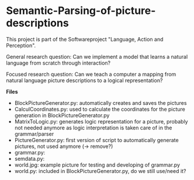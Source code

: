 # Semantic-Parsing-of-picture-descriptions
This project is part of the Softwareproject "Language, Action and Perception".

General research question:  Can we implement a model that learns a natural language from scratch through interaction?

Focused research question:  Can we teach a computer a mapping from natural language picture descriptions to a logical representation?

**Files**

* BlockPictureGenerator.py: automatically creates and saves the pictures 
* CalculCoordinates.py: used to calculate the coordinates for the picture generation in BlockPictureGenerator.py
* MatrixToLogic.py: generates logic representation for a picture, probably not needed anymore as logic interpretation is taken care of in the grammar/parser
* PictureGenerator.py: first version of script to automatically generate pictures, not used anymore (-> remove?)
* grammar.py:
* semdata.py:
* world.jpg: example picture for testing and developing of grammar.py
* world.py: included in BlockPictureGenerator.py, do we still use/need it? 
